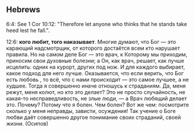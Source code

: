 ## Hebrews

6:4: See 1 Cor 10:12: "Therefore let anyone who thinks that he stands take heed lest he fall.".

12:6: **кого любит, того наказывает**. Многие думают, что Бог — это карающий надсмотрщик, от которого достаётся всем кто нарушает правила. Но на самом деле Бог — это врач, к Которому мы приходим, приносим свои духовные болезни; а Он, как врач, решает, как лучше исцелить: одних на курорт, других под нож. И для каждого выбирает, какое подход для него лучше.
Оказывается, что если верить, что Бог есть любовь , то всё, что с нами происходит — это самое лучшее, а не худшее.
Тогда я совершенно иначе отношусь к страданиям. Да, меня режут, меня колют, но кто это делает? Это не просто случайность, не какая-то несправедливость, не злые люди, — а Врач любящий делает это. Почему? Потому что я болен.
Чем болен? Вот же чем: посмотрите сколько у меня неправды, зависти, осуждения!
Так учение о Боге любви даёт совершенно другое понимание своих страданий, своей жизни.
(Осипов)
